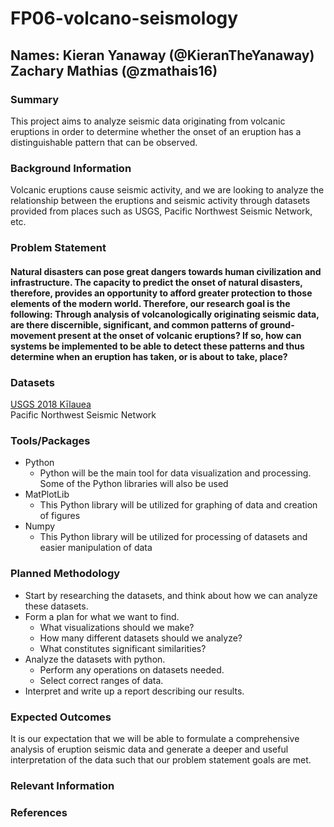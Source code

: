 # FP06-volcano-seismology

## **Names:** Kieran Yanaway (@KieranTheYanaway) Zachary Mathias (@zmathais16)


### Summary
This project aims to analyze seismic data originating from volcanic eruptions in order to determine whether the onset of an eruption has a distinguishable pattern that can be observed.

### Background Information
Volcanic eruptions cause seismic activity, and we are looking to analyze the relationship between the eruptions and seismic activity through datasets provided from places such as USGS, Pacific Northwest Seismic Network, etc.


### Problem Statement
#### Natural disasters can pose great dangers towards human civilization and infrastructure. The capacity to predict the onset of natural disasters, therefore, provides an opportunity to afford greater protection to those elements of the modern world. Therefore, our research goal is the following: Through analysis of volcanologically originating seismic data, are there discernible, significant, and common patterns of ground-movement present at the onset of volcanic eruptions? If so, how can systems be implemented to be able to detect these patterns and thus determine when an eruption has taken, or is about to take, place?


### Datasets
[USGS 2018 Kīlauea](https://www.sciencebase.gov/catalog/item/61a8fa27d34eb622f699a6a6) </br>
Pacific Northwest Seismic Network


### Tools/Packages
- Python
  - Python will be the main tool for data visualization and processing. Some of the Python libraries will also be used
- MatPlotLib
  - This Python library will be utilized for graphing of data and creation of figures
- Numpy
  - This Python library will be utilized for processing of datasets and easier manipulation of data


### Planned Methodology
- Start by researching the datasets, and think about how we can analyze these datasets.
- Form a plan for what we want to find.
  - What visualizations should we make?
  - How many different datasets should we analyze?
  - What constitutes significant similarities?
- Analyze the datasets with python.
  - Perform any operations on datasets needed.
  - Select correct ranges of data.
- Interpret and write up a report describing our results.

### Expected Outcomes
It is our expectation that we will be able to formulate a comprehensive analysis of eruption seismic data and generate a deeper and useful interpretation of the data such that our problem statement goals are met.

### Relevant Information



### References



